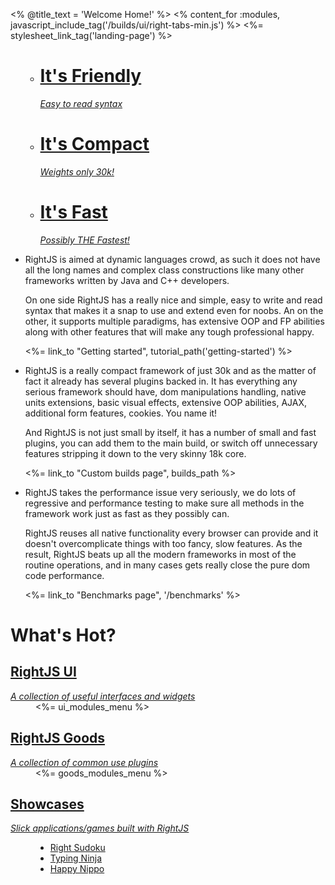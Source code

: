 <% @title_text = 'Welcome Home!' %>
<% content_for :modules, javascript_include_tag('/builds/ui/right-tabs-min.js') %>
<%= stylesheet_link_tag('landing-page') %>

<ul id="promo">
  <ul>
    <li id="friendly-tab"><a href="#friendly"><h1>It's Friendly</h1><i>Easy to read syntax</i></a></li>
    <li id="compact-tab"><a href="#compact"><h1>It's Compact</h1><i>Weights only 30k!</i></a></li>
    <li id="fast-tab"><a href="#fast"><h1>It's Fast</h1><i>Possibly THE Fastest!</i></a></li>
  </ul>
  
  <li id="friendly">
    <p>
      RightJS is aimed at dynamic languages crowd, as such it does not have all the
      long names and complex class constructions like many other frameworks written
      by Java and C++ developers.
    </p>
    <p>
      On one side RightJS has a really nice and simple, easy to write and read syntax
      that makes it a snap to use and extend even for noobs. An on the other, it 
      supports multiple paradigms, has extensive OOP and FP abilities along with other
      features that will make any tough professional happy.
    </p>
    <p class="bottom-link">
      <%= link_to "Getting started", tutorial_path('getting-started') %>
    </p>
  </li>
  <li id="compact">
    <p>
      RightJS is a really compact framework of just 30k and as the matter of fact it
      already has several plugins backed in. It has everything any serious framework
      should have, dom manipulations handling, native units extensions, basic visual
      effects, extensive OOP abilities, AJAX, additional form features, cookies. You
      name it!
    </p>
    <p>
      And RightJS is not just small by itself, it has a number of small and fast plugins,
      you can add them to the main build, or switch off unnecessary features stripping it
      down to the very skinny 18k core.
    </p>
    <p class="bottom-link">
      <%= link_to "Custom builds page", builds_path %>
    </p>
  </li>
  <li id="fast">
    <p>
      RightJS takes the performance issue very seriously, we do lots of regressive
      and performance testing to make sure all methods in the framework work
      just as fast as they possibly can.
    </p>
    <p>
      RightJS reuses all native functionality every browser can provide and it
      doesn't overcomplicate things with too fancy, slow features. As the result,
      RightJS beats up all the modern frameworks in most of the routine operations,
      and in many cases gets really close the pure dom code performance.
    </p>
    <p class="bottom-link">
      <%= link_to "Benchmarks page", '/benchmarks' %>
    </p>
  </li>
</ul>

<h1>What's Hot?</h1>
<dl id="features">
  <dt><a href="#ui"><h2>RightJS UI</h2><i>A collection of useful interfaces and widgets</i></a></dt>
  <dd id="ui"><%= ui_modules_menu %></dd>
  
  <dt><a href="#goods"><h2>RightJS Goods</h2><i>A collection of common use plugins</i></a></dt>
  <dd id="goods"><%= goods_modules_menu %></dd>
  
  <dt><a href="#showcases"><h2>Showcases</h2><i>Slick applications/games built with RightJS</i></a></dt>
  <dd>
    <ul>
      <li><a href="http://stcamp.net/games/sudoku/">Right Sudoku</a></li>
      <li><a href="http://stcamp.net/games/t-ninja/">Typing Ninja</a></li>
      <li><a href="http://stcamp.net/games/nippo/">Happy Nippo</a></li>
    </ul>
  </dd>
</dl>

<script type="text/javascript">
  // <![CDATA[
    new Tabs('promo');
    new Tabs('features');
  // ]]>
</script>
